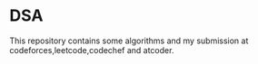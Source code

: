 # DSA
This repository contains some algorithms and my submission at codeforces,leetcode,codechef and atcoder.
